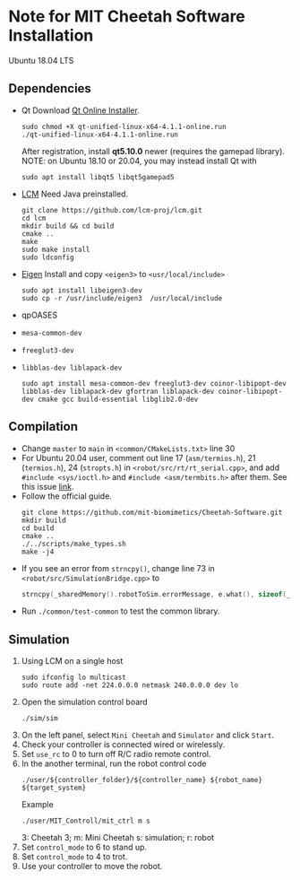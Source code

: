# Note for MIT Cheetah Software Installation

Ubuntu 18.04 LTS

## Dependencies

- Qt
    Download [Qt Online Installer](https://www.qt.io/download-qt-installer).
    ```
    sudo chmod +X qt-unified-linux-x64-4.1.1-online.run
    ./qt-unified-linux-x64-4.1.1-online.run
    ```
    After registration, install **qt5.10.0** newer (requires the gamepad library).
    NOTE: on Ubuntu 18.10 or 20.04, you may instead install Qt with
    ```
    sudo apt install libqt5 libqt5gamepad5
    ```

- [LCM](https://lcm-proj.github.io/)
    Need Java preinstalled.
    ```
    git clone https://github.com/lcm-proj/lcm.git 
    cd lcm
    mkdir build && cd build 
    cmake .. 
    make 
    sudo make install 
    sudo ldconfig
    ```
- [Eigen](http://eigen.tuxfamily.org/)
    Install and copy `<eigen3>` to `<usr/local/include>`
    ```
    sudo apt install libeigen3-dev
    sudo cp -r /usr/include/eigen3  /usr/local/include
    ```
- qpOASES

- `mesa-common-dev`
- `freeglut3-dev`
- `libblas-dev liblapack-dev`

    ```
    sudo apt install mesa-common-dev freeglut3-dev coinor-libipopt-dev libblas-dev liblapack-dev gfortran liblapack-dev coinor-libipopt-dev cmake gcc build-essential libglib2.0-dev
    ```
## Compilation
- Change `master` to `main` in `<common/CMakeLists.txt>` line 30
- For Ubuntu 20.04 user, comment out line 17 (`asm/termios.h`), 21 (`termios.h`), 24 (`stropts.h`) in `<robot/src/rt/rt_serial.cpp>`, and add `#include <sys/ioctl.h>` and `#include <asm/termbits.h>` after them. See this issue [link](https://github.com/mit-biomimetics/Cheetah-Software/issues/39).
- Follow the official guide.
    ```
    git clone https://github.com/mit-biomimetics/Cheetah-Software.git
    mkdir build
    cd build
    cmake ..
    ./../scripts/make_types.sh
    make -j4
    ```
- If you see an error from `strncpy()`, change line 73 in `<robot/src/SimulationBridge.cpp>` to
    ```cpp
    strncpy(_sharedMemory().robotToSim.errorMessage, e.what(), sizeof(_sharedMemory().robotToSim.errorMessage)-1);
    ```
- Run `./common/test-common` to test the common library.

## Simulation

1. Using LCM on a single host
    ```
    sudo ifconfig lo multicast
    sudo route add -net 224.0.0.0 netmask 240.0.0.0 dev lo
    ```
1. Open the simulation control board
    ```
    ./sim/sim
    ```
1. On the left panel, select `Mini Cheetah` and `Simulator` and click `Start`.
2. Check your controller is connected wired or wirelessly.
1. Set `use_rc` to 0 to turn off R/C radio remote control.
3. In the another terminal, run the robot control code
    ```
    ./user/${controller_folder}/${controller_name} ${robot_name} ${target_system}
    ```
    Example
    ```
    ./user/MIT_Controll/mit_ctrl m s
    ```
    3: Cheetah 3; m: Mini Cheetah
    s: simulation; r: robot
4. Set `control_mode` to 6 to stand up.
5. Set `control_mode` to 4 to trot.
6. Use your controller to move the robot.